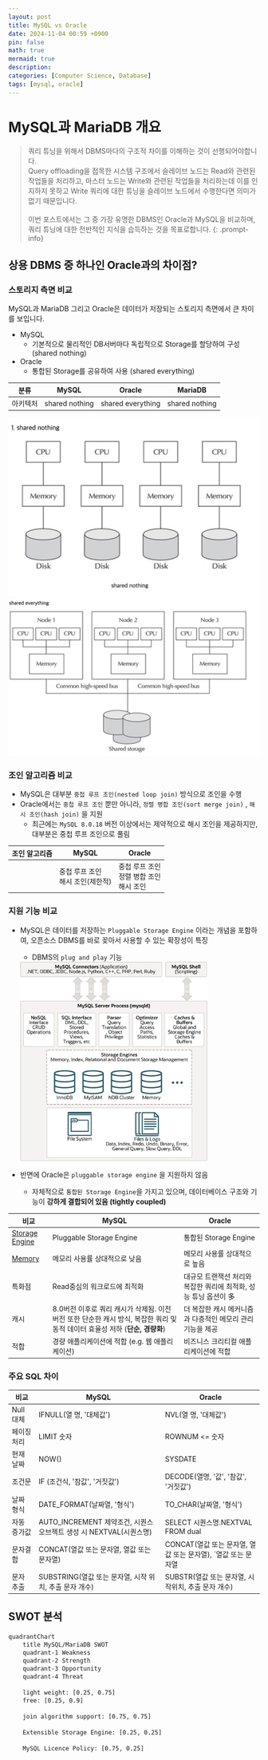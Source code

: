 ```yaml
---
layout: post
title: MySQL vs Oracle
date: 2024-11-04 00:59 +0900
pin: false
math: true
mermaid: true
description:
categories: [Computer Science, Database]
tags: [mysql, oracle]
---
```


# MySQL과 MariaDB 개요

> 쿼리 튜닝을 위해서 DBMS마다의 구조적 차이를 이해하는 것이 선행되어야합니다. <br/> Query offloading을 접목한 시스템 구조에서 슬레이브 노드는 Read와 관련된 작업들을 처리하고, 마스터 노드는 Write와 관련된 작업들을 처리하는데 이를 인지하지 못하고 Write 쿼리에 대한 튜닝을 슬레이브 노드에서 수행한다면 의미가 없기 때문입니다. <br/><br/>
> 이번 포스트에서는 그 중 가장 유명한 DBMS인 Oracle과 MySQL을 비교하며, 쿼리 튜닝에 대한 전반적인 지식을 습득하는 것을 목표로합니다.
{: .prompt-info}



## 상용 DBMS 중 하나인 Oracle과의 차이점?

### 스토리지 측면 비교

MySQL과 MariaDB 그리고 Oracle은 데이터가 저장되는 스토리지 측면에서 큰 차이를 보입니다.

* MySQL
  * 기본적으로 물리적인 DB서버마다 독립적으로 Storage를 할당하여 구성 (shared nothing)
* Oracle
  * 통합된 Storage를 공유하여 사용 (shared everything)

| 분류     | MySQL          | Oracle            | MariaDB        |
| -------- | -------------- | ----------------- | -------------- |
| 아키텍처 | shared nothing | shared everything | shared nothing |



<img src="https://raw.githubusercontent.com/joonamin/UpicImageRepo/master/uPic/Screenshot 2024-11-04 at 00.21.23.png" alt="Screenshot 2024-11-04 at 00.21.23" style="zoom:50%;" />

<img src="https://raw.githubusercontent.com/joonamin/UpicImageRepo/master/uPic/Screenshot 2024-11-04 at 00.22.13.png" alt="Screenshot 2024-11-04 at 00.22.13" style="zoom:50%;" />



### 조인 알고리즘 비교

* MySQL은 대부분 `중첩 루프 조인(nested loop join)` 방식으로 조인을 수행
* Oracle에서는 `중첩 루프 조인` 뿐만 아니라, `정렬 병합 조인(sort merge join)` , `해시 조인(hash join)` 을 지원
  * 최근에는 `MySQL 8.0.18` 버전 이상에서는 제약적으로 해시 조인을 제공하지만, 대부분은 중첩 루프 조인으로 풀림

| 조인 알고리즘 | MySQL                                 | Oracle                                            |
| ------------- | ------------------------------------- | ------------------------------------------------- |
|               | 중첩 루프 조인<br />해시 조인(제한적) | 중첩 루프 조인<br />정렬 병합 조인<br />해시 조인 |



### 지원 기능 비교

* MySQL은 데이터를 저장하는 `Pluggable Storage Engine` 이라는 개념을 포함하여, 오픈소스 DBMS를 바로 꽂아서 사용할 수 있는 확장성이 특징

  * DBMS의 `plug and play` 기능

  <img src="https://raw.githubusercontent.com/joonamin/UpicImageRepo/master/uPic/mysql-architecture-20241104005957585.png" alt="mysql-architecture" style="zoom:75%;" />

* 반면에 Oracle은 `pluggable storage engine` 을 지원하지 않음
  * 자체적으로 `통합된 Storage Engine`을 가지고 있으며, 데이터베이스 구조와 기능이 **강하게 결합되어 있음 (tightly coupled)**

| 비교                  | MySQL                                                        | Oracle                                                       |
| --------------------- | ------------------------------------------------------------ | ------------------------------------------------------------ |
| <u>Storage Engine</u> | Pluggable Storage Engine                                     | 통합된 Storage Engine                                        |
| <u>Memory</u>         | 메모리 사용률 상대적으로 낮음                                | 메모리 사용률 상대적으로 높음                                |
| 특화점                | Read중심의 워크로드에 최적화                                 | 대규모 트랜잭션 처리와 복잡한 쿼리에 최적화, 성능 튜닝 옵션이 多 |
| 캐시                  | 8.0버전 이후로 쿼리 캐시가 삭제됨. 이전 버전 또한 단순한 캐시 방식, 복잡한 쿼리 및 동적 데이터 효율성 저하 (**단순, 경량화**) | 더 복잡한 캐시 메커니즘과 다층적인 메모리 관리 기능을 제공   |
| 적합                  | 경량 애플리케이션에 적합 (e.g. 웹 애플리케이션)              | 비즈니스 크리티컬 애플리케이션에 적합                        |



### 주요 SQL 차이

| 비교        | MySQL                                                        | Oracle                                                       |
| ----------- | ------------------------------------------------------------ | ------------------------------------------------------------ |
| Null 대체   | IFNULL(열 명, '대체값')                                      | NVL(열 명, '대체값')                                         |
| 페이징 처리 | LIMIT 숫자                                                   | ROWNUM <= 숫자                                               |
| 현재 날짜   | NOW()                                                        | SYSDATE                                                      |
| 조건문      | IF (조건식, '참값', '거짓값')                                | DECODE(열명, '값', '참값', '거짓값')                         |
| 날짜 형식   | DATE_FORMAT(날짜열, '형식')                                  | TO_CHAR(날짜열, '형식')                                      |
| 자동 증가값 | AUTO_INCREMENT 제약조건, 시퀀스 오브젝트 생성 시 NEXTVAL(시퀀스명) | SELECT 시퀀스명.NEXTVAL FROM dual                            |
| 문자결합    | CONCAT(열값 또는 문자열, 열값 또는 문자열)                   | CONCAT(열값 또는 문자열, 열값 또는 문자열), `열값 또는 문자열 || 열값 또는 문자열` |
| 문자 추출   | SUBSTRING(열값 또는 문자열, 시작 위치, 추출 문자 개수)       | SUBSTR(열값 또는 문자열, 시작위치, 추출 문자 개수)           |




## SWOT 분석

```mermaid
quadrantChart
	title MySQL/MariaDB SWOT
	quadrant-1 Weakness
	quadrant-2 Strength
	quadrant-3 Opportunity
	quadrant-4 Threat
	
	light weight: [0.25, 0.75]
	free: [0.25, 0.9]
	
	join algorithm support: [0.75, 0.75]
	
	Extensible Storage Engine: [0.25, 0.25] 
	
	MySQL Licence Policy: [0.75, 0.25]
```
